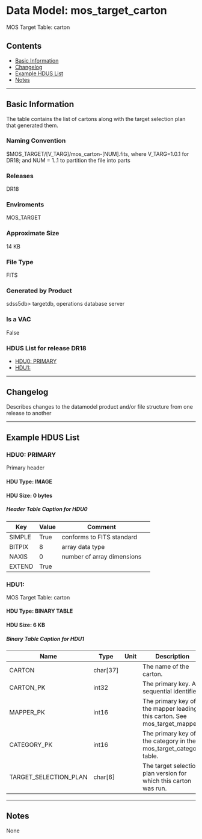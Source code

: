 # Data Model: mos_target_carton


MOS Target Table: carton


## Contents
- [Basic Information](#basic-information)
- [Changelog](#changelog)
- [Example HDUS List](#example-hdus-list)
- [Notes](#notes)

---

## Basic Information
The table contains the list of cartons along with the target selection plan that generated them.

### Naming Convention
$MOS_TARGET/[V_TARG]/mos_carton-[NUM].fits, where V_TARG=1.0.1 for DR18; and NUM = 1..1 to partition the file into parts

### Releases
DR18

### Enviroments
MOS_TARGET

### Approximate Size
14 KB

### File Type
FITS

### Generated by Product
sdss5db> targetdb, operations database server

### Is a VAC
False

### HDUS List for release DR18
  - [HDU0: PRIMARY](#hdu0-primary)
  - [HDU1: ](#hdu1)

---

## Changelog
Describes changes to the datamodel product and/or file structure from one release to another

---
## Example HDUS List

### HDU0: PRIMARY
Primary header

#### HDU Type: IMAGE
#### HDU Size:  0 bytes

##### Header Table Caption for HDU0
Key | Value | Comment | |
| --- | --- | --- | --- |
| SIMPLE | True | conforms to FITS standard |
| BITPIX | 8 | array data type |
| NAXIS | 0 | number of array dimensions |
| EXTEND | True |  |



### HDU1:
MOS Target Table: carton

#### HDU Type: BINARY TABLE
#### HDU Size:  6 KB


##### Binary Table Caption for HDU1
Name | Type | Unit | Description |
| --- | --- | --- | --- |
 | CARTON | char[37] |  | The name of the carton. |
 | CARTON_PK | int32 |  | The primary key. A sequential identifier. |
 | MAPPER_PK | int16 |  | The primary key of the mapper leading this carton. See mos_target_mapper. |
 | CATEGORY_PK | int16 |  | The primary key of the category in the mos_target_category table. |
 | TARGET_SELECTION_PLAN | char[6] |  | The target selection plan version for which this carton was run. |



---
## Notes
None
